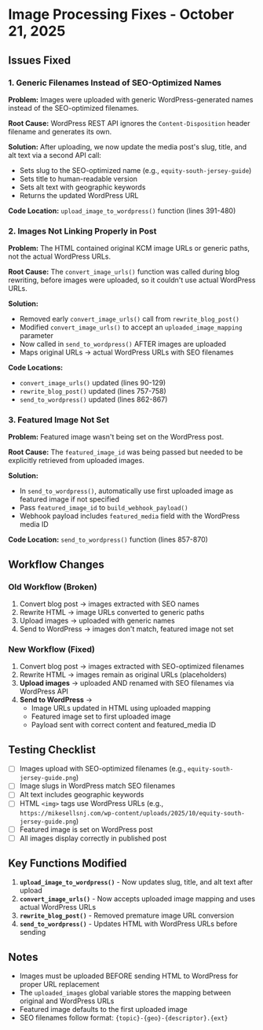 # Image Processing Fixes - October 21, 2025

## Issues Fixed

### 1. **Generic Filenames Instead of SEO-Optimized Names**
**Problem:** Images were uploaded with generic WordPress-generated names instead of the SEO-optimized filenames.

**Root Cause:** WordPress REST API ignores the `Content-Disposition` header filename and generates its own.

**Solution:** After uploading, we now update the media post's slug, title, and alt text via a second API call:
- Sets slug to the SEO-optimized name (e.g., `equity-south-jersey-guide`)
- Sets title to human-readable version
- Sets alt text with geographic keywords
- Returns the updated WordPress URL

**Code Location:** `upload_image_to_wordpress()` function (lines 391-480)

### 2. **Images Not Linking Properly in Post**
**Problem:** The HTML contained original KCM image URLs or generic paths, not the actual WordPress URLs.

**Root Cause:** The `convert_image_urls()` function was called during blog rewriting, before images were uploaded, so it couldn't use actual WordPress URLs.

**Solution:**
- Removed early `convert_image_urls()` call from `rewrite_blog_post()`
- Modified `convert_image_urls()` to accept an `uploaded_image_mapping` parameter
- Now called in `send_to_wordpress()` AFTER images are uploaded
- Maps original URLs → actual WordPress URLs with SEO filenames

**Code Locations:**
- `convert_image_urls()` updated (lines 90-129)
- `rewrite_blog_post()` updated (lines 757-758)
- `send_to_wordpress()` updated (lines 862-867)

### 3. **Featured Image Not Set**
**Problem:** Featured image wasn't being set on the WordPress post.

**Root Cause:** The `featured_image_id` was being passed but needed to be explicitly retrieved from uploaded images.

**Solution:**
- In `send_to_wordpress()`, automatically use first uploaded image as featured image if not specified
- Pass `featured_image_id` to `build_webhook_payload()`
- Webhook payload includes `featured_media` field with the WordPress media ID

**Code Location:** `send_to_wordpress()` function (lines 857-870)

## Workflow Changes

### Old Workflow (Broken)
1. Convert blog post → images extracted with SEO names
2. Rewrite HTML → image URLs converted to generic paths
3. Upload images → uploaded with generic names
4. Send to WordPress → images don't match, featured image not set

### New Workflow (Fixed)
1. Convert blog post → images extracted with SEO-optimized filenames
2. Rewrite HTML → images remain as original URLs (placeholders)
3. **Upload images** → uploaded AND renamed with SEO filenames via WordPress API
4. **Send to WordPress** →
   - Image URLs updated in HTML using uploaded mapping
   - Featured image set to first uploaded image
   - Payload sent with correct content and featured_media ID

## Testing Checklist

- [ ] Images upload with SEO-optimized filenames (e.g., `equity-south-jersey-guide.png`)
- [ ] Image slugs in WordPress match SEO filenames
- [ ] Alt text includes geographic keywords
- [ ] HTML `<img>` tags use WordPress URLs (e.g., `https://mikesellsnj.com/wp-content/uploads/2025/10/equity-south-jersey-guide.png`)
- [ ] Featured image is set on WordPress post
- [ ] All images display correctly in published post

## Key Functions Modified

1. **`upload_image_to_wordpress()`** - Now updates slug, title, and alt text after upload
2. **`convert_image_urls()`** - Now accepts uploaded image mapping and uses actual WordPress URLs
3. **`rewrite_blog_post()`** - Removed premature image URL conversion
4. **`send_to_wordpress()`** - Updates HTML with WordPress URLs before sending

## Notes

- Images must be uploaded BEFORE sending HTML to WordPress for proper URL replacement
- The `uploaded_images` global variable stores the mapping between original and WordPress URLs
- Featured image defaults to the first uploaded image
- SEO filenames follow format: `{topic}-{geo}-{descriptor}.{ext}`
